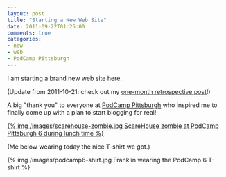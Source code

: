 ```yaml
---
layout: post
title: "Starting a New Web Site"
date: 2011-09-22T01:25:00
comments: true
categories:
- new
- web
- PodCamp Pittsburgh
---
```

I am starting a brand new web site here.

(Update from 2011-10-21: check out my [one-month retrospective post](/blog/2011/10/21/one-month-anniversary-of-my-blog/)!)

<!--more-->

A big "thank you" to everyone at [PodCamp Pittsburgh](http://podcamppittsburgh.com/) who inspired me to finally come up with a plan to start blogging for real!

[{% img /images/scarehouse-zombie.jpg ScareHouse zombie at PodCamp Pittsburgh 6 during lunch time %}](http://scarehouse.com/)

(Me below wearing today the nice T-shirt we got.)

{% img /images/podcamp6-shirt.jpg Franklin wearing the PodCamp 6 T-shirt %}

